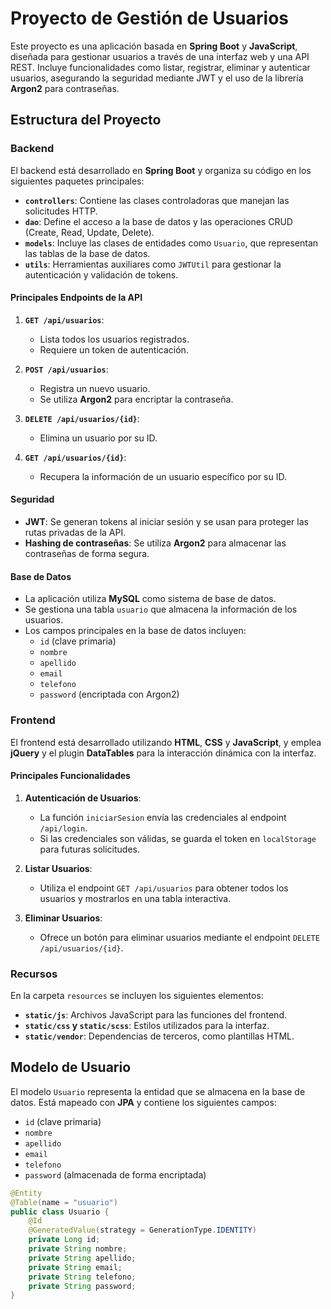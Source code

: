 # Proyecto de Gestión de Usuarios

Este proyecto es una aplicación basada en **Spring Boot** y **JavaScript**, diseñada para gestionar usuarios a través de una interfaz web y una API REST. Incluye funcionalidades como listar, registrar, eliminar y autenticar usuarios, asegurando la seguridad mediante JWT y el uso de la librería **Argon2** para contraseñas.

## Estructura del Proyecto

### Backend

El backend está desarrollado en **Spring Boot** y organiza su código en los siguientes paquetes principales:

- **`controllers`**: Contiene las clases controladoras que manejan las solicitudes HTTP.
- **`dao`**: Define el acceso a la base de datos y las operaciones CRUD (Create, Read, Update, Delete).
- **`models`**: Incluye las clases de entidades como `Usuario`, que representan las tablas de la base de datos.
- **`utils`**: Herramientas auxiliares como `JWTUtil` para gestionar la autenticación y validación de tokens.

#### Principales Endpoints de la API

1. **`GET /api/usuarios`**:
   - Lista todos los usuarios registrados.
   - Requiere un token de autenticación.

2. **`POST /api/usuarios`**:
   - Registra un nuevo usuario.
   - Se utiliza **Argon2** para encriptar la contraseña.

3. **`DELETE /api/usuarios/{id}`**:
   - Elimina un usuario por su ID.

4. **`GET /api/usuarios/{id}`**:
   - Recupera la información de un usuario específico por su ID.

#### Seguridad

- **JWT**: Se generan tokens al iniciar sesión y se usan para proteger las rutas privadas de la API.
- **Hashing de contraseñas**: Se utiliza **Argon2** para almacenar las contraseñas de forma segura.
  
#### Base de Datos

- La aplicación utiliza **MySQL** como sistema de base de datos.
- Se gestiona una tabla `usuario` que almacena la información de los usuarios.
- Los campos principales en la base de datos incluyen:
  - `id` (clave primaria)
  - `nombre`
  - `apellido`
  - `email`
  - `telefono`
  - `password` (encriptada con Argon2)


### Frontend

El frontend está desarrollado utilizando **HTML**, **CSS** y **JavaScript**, y emplea **jQuery** y el plugin **DataTables** para la interacción dinámica con la interfaz.

#### Principales Funcionalidades

1. **Autenticación de Usuarios**:
   - La función `iniciarSesion` envía las credenciales al endpoint `/api/login`.
   - Si las credenciales son válidas, se guarda el token en `localStorage` para futuras solicitudes.

2. **Listar Usuarios**:
   - Utiliza el endpoint `GET /api/usuarios` para obtener todos los usuarios y mostrarlos en una tabla interactiva.

3. **Eliminar Usuarios**:
   - Ofrece un botón para eliminar usuarios mediante el endpoint `DELETE /api/usuarios/{id}`.

### Recursos

En la carpeta `resources` se incluyen los siguientes elementos:

- **`static/js`**: Archivos JavaScript para las funciones del frontend.
- **`static/css` y `static/scss`**: Estilos utilizados para la interfaz.
- **`static/vendor`**: Dependencias de terceros, como plantillas HTML.

## Modelo de Usuario

El modelo `Usuario` representa la entidad que se almacena en la base de datos. Está mapeado con **JPA** y contiene los siguientes campos:

- `id` (clave primaria)
- `nombre`
- `apellido`
- `email`
- `telefono`
- `password` (almacenada de forma encriptada)

```java
@Entity
@Table(name = "usuario")
public class Usuario {
    @Id
    @GeneratedValue(strategy = GenerationType.IDENTITY)
    private Long id;
    private String nombre;
    private String apellido;
    private String email;
    private String telefono;
    private String password;
}
